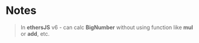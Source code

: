 # Notes


> In **ethersJS** v6 - can calc **BigNumber** without using function like **mul** or  **add**, etc.
